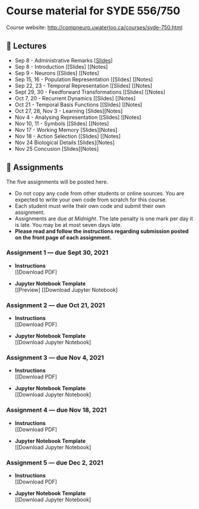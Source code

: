 # Course material for SYDE 556/750

Course website: http://compneuro.uwaterloo.ca/courses/syde-750.html

## 🎒 Lectures

- Sep 8 - Administrative Remarks [[Slides](https://github.com/celiasmith/syde556-f22/raw/master/lectures/lecture_00/syde556_lecture_00_slides_distr.pdf)]
- Sep 8 - Introduction [[Slides]<!--(https://github.com/celiasmith/syde556-f21/raw/master/lectures/lecture_01/syde556_lecture_01_slides.pdf)]--> [[Notes]<!--(https://github.com/celiasmith/syde556-f21/raw/master/lectures/lecture_01/syde556_lecture_01_notes.pdf)]-->
- Sep 9 - Neurons [[Slides]<!--(https://github.com/celiasmith/syde556-f21/raw/master/lectures/lecture_02/syde556_lecture_02_slides.pdf)]--> [[Notes]<!--(https://github.com/celiasmith/syde556-f21/raw/master/lectures/lecture_02/syde556_lecture_02_notes.pdf)]-->
- Sep 15, 16 - Population Representation [[Slides]<!--(https://github.com/celiasmith/syde556-f21/raw/master/lectures/lecture_03/syde556_lecture_03_slides.pdf)]--> [[Notes]<!--(https://github.com/celiasmith/syde556-f21/raw/master/lectures/lecture_03/syde556_lecture_03_notes.pdf)]-->
- Sep 22, 23 - Temporal Representation [[Slides]<!--(https://github.com/celiasmith/syde556-f21/raw/master/lectures/lecture_04/syde556_lecture_04_slides.pdf)]--> [[Notes]<!--(https://github.com/celiasmith/syde556-f21/raw/master/lectures/lecture_04/syde556_lecture_04_notes.pdf)]-->
- Sept 29, 30 - Feedforward Transformations [[Slides]<!--(https://github.com/celiasmith/syde556-f21/raw/master/lectures/lecture_05/syde556_lecture_05_slides.pdf)]--> [[Notes]<!--(https://github.com/celiasmith/syde556-f21/raw/master/lectures/lecture_05/syde556_lecture_05_notes.pdf)]-->
- Oct 7, 20 - Recurrent Dynamics [[Slides]<!--(https://github.com/celiasmith/syde556-f21/raw/master/lectures/lecture_06/syde556_lecture_06_slides.pdf)]--> [[Notes]<!--(https://github.com/celiasmith/syde556-f21/raw/master/lectures/lecture_06/syde556_lecture_06_notes.pdf)]-->
- Oct 21 - Temporal Basis Functions [[Slides]<!--(https://github.com/celiasmith/syde556-f21/raw/master/lectures/lecture_07/syde556_lecture_07_slides.pdf)]--> [[Notes]<!--(https://github.com/celiasmith/syde556-f21/raw/master/lectures/lecture_07/syde556_lecture_07_notes.pdf)]-->
- Oct 27, 28, Nov 3 - Learning [Slides][Notes]
- Nov 4 - Analysing Representation [[Slides]<!--(https://github.com/celiasmith/syde556-f21/raw/master/lectures/lecture_09/syde556_lecture_09_slides.pdf)]--> [[Notes]<!--(https://github.com/celiasmith/syde556-f21/raw/master/lectures/lecture_09/syde556_lecture_09_notes.pdf)]-->
- Nov 10, 11 - Symbols [[Slides]<!--(https://github.com/celiasmith/syde556-f21/raw/master/lectures/lecture_10/syde556_lecture_10_slides.pdf)]--> [[Notes]<!--(https://github.com/celiasmith/syde556-f21/raw/master/lectures/lecture_10/syde556_lecture_10_notes.pdf)]-->
- Nov 17 - Working Memory [Slides][Notes]
- Nov 18 -  Action Selection [[Slides]<!--(https://github.com/celiasmith/syde556-f21/raw/master/lectures/lecture_11/syde556_lecture_11_slides.pdf)]--> [[Notes]<!--(https://github.com/celiasmith/syde556-f21/raw/master/lectures/lecture_10/syde556_lecture_10_notes.pdf)]-->
- Nov 24 Biological Details [Slides][Notes]
- Nov 25 Concusion [Slides][Notes]

## 📝 Assignments

The five assignments will be posted here.

 * Do not copy any code from other students or online sources.  You are expected to write your own code from scratch for this course.
 * Each student must write their own code and submit their own assignment.
 * Assignments are due _at Midnight_.  The late penalty is one mark per day it is late. You may be at most seven days late.
 * **Please read and follow the instructions regarding submission posted on the front page of each assignment.**
 
### Assignment 1 ― due Sept 30, 2021

-   **Instructions**  
  [[Download PDF]<!--(https://github.com/celiasmith/syde556-f21/raw/master/assignments/assignment_01/syde556_assignment_01.pdf)]-->

-   **Jupyter Notebook Template**  
  [[Preview]<!--(https://github.com/celiasmith/syde556-f21/blob/master/assignments/assignment_01/syde556_assignment_01_template.ipynb)]-->
  [[Download Jupyter Notebook]<!--(https://github.com/celiasmith/syde556-f21/raw/master/assignments/assignment_01/syde556_assignment_01_template.ipynb)]-->


### Assignment 2 ― due Oct 21, 2021

-   **Instructions**  
  [[Download PDF]<!--(https://github.com/celiasmith/syde556-f21/raw/master/assignments/assignment_02/syde556_assignment_02.pdf)]-->

-   **Jupyter Notebook Template**  
  [[Download Jupyter Notebook]<!--(https://github.com/celiasmith/syde556-f21/raw/master/assignments/assignment_02/syde556_assignment_02_template.ipynb)]-->

### Assignment 3 ― due Nov 4, 2021

-   **Instructions**  
  [[Download PDF]<!--(https://github.com/celiasmith/syde556-f21/raw/master/assignments/assignment_03/syde556_assignment_03.pdf)]-->

-   **Jupyter Notebook Template**  
  [[Download Jupyter Notebook]<!--(https://github.com/celiasmith/syde556-f21/raw/master/assignments/assignment_03/syde556_assignment_03_template.ipynb)]-->

### Assignment 4 ― due Nov 18, 2021

-   **Instructions**  
  [[Download PDF]<!--(https://github.com/celiasmith/syde556-f21/raw/master/assignments/assignment_04/syde556_assignment_04.pdf)]-->

-   **Jupyter Notebook Template**  
  [[Download Jupyter Notebook]<!--(https://github.com/celiasmith/syde556-f21/raw/master/assignments/assignment_04/syde556_assignment_04_template.ipynb)]-->

### Assignment 5 ― due Dec 2, 2021

-   **Instructions**  
  [[Download PDF]<!--(https://github.com/celiasmith/syde556-f21/raw/master/assignments/assignment_05/syde556_assignment_05.pdf)]-->

-   **Jupyter Notebook Template**  
  [[Download Jupyter Notebook]<!--(https://github.com/celiasmith/syde556-f21/raw/master/assignments/assignment_05/syde556_assignment_05_template.ipynb)]-->
